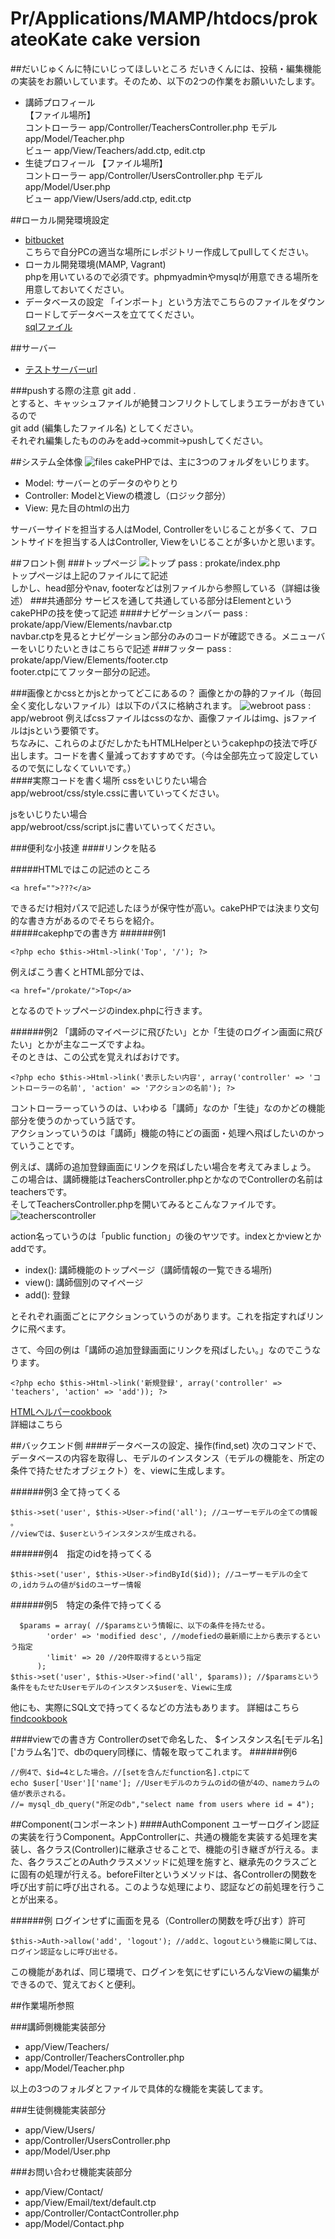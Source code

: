# Pr/Applications/MAMP/htdocs/prokateoKate cake version
##だいじゅくんに特にいじってほしいところ
だいきくんには、投稿・編集機能の実装をお願いしています。そのため、以下の2つの作業をお願いいたします。

- 講師プロフィール  
【ファイル場所】  
コントローラー app/Controller/TeachersController.php
モデル app/Model/Teacher.php   
ビュー app/View/Teachers/add.ctp, edit.ctp
- 生徒プロフィール
 【ファイル場所】  
コントローラー app/Controller/UsersController.php
モデル app/Model/User.php   
ビュー app/View/Users/add.ctp, edit.ctp


##ローカル開発環境設定
- [bitbucket](https://bitbucket.org/appitg/prokate_cake)  
こちらで自分PCの適当な場所にレポジトリー作成してpullしてください。  
- ローカル開発環境(MAMP, Vagrant)  
phpを用いているので必須です。phpmyadminやmysqlが用意できる場所を用意しておいてください。
- データベースの設定
「インポート」という方法でこちらのファイルをダウンロードしてデータベースを立ててください。  
[sqlファイル](README/prokate.sql)

##サーバー
- [テストサーバーurl](http://appart-linux.cloudapp.net/cake_prokate/)

###pushする際の注意
git add .  
とすると、キャッシュファイルが絶賛コンフリクトしてしまうエラーがおきているので  
git add (編集したファイル名)
としてください。  
それぞれ編集したもののみをadd->commit->pushしてください。



##システム全体像
![files](README/files.png)
cakePHPでは、主に3つのフォルダをいじります。

- Model: サーバーとのデータのやりとり
- Controller: ModelとViewの橋渡し（ロジック部分）
- View: 見た目のhtmlの出力

サーバーサイドを担当する人はModel, Controllerをいじることが多くて、フロントサイドを担当する人はController, Viewをいじることが多いかと思います。




##フロント側
###トップページ
![トップ](README/Home.png)
pass : prokate/index.php  
トップページは上記のファイルにて記述  
しかし、head部分やnav, footerなどは別ファイルから参照している（詳細は後述）
###共通部分
サービスを通して共通している部分はElementというcakePHPの技を使って記述
####ナビゲーションバー
pass : prokate/app/View/Elements/navbar.ctp  
navbar.ctpを見るとナビゲーション部分のみのコードが確認できる。メニューバーをいじりたいときはこちらで記述
###フッター
pass : prokate/app/View/Elements/footer.ctp  
footer.ctpにてフッター部分の記述。

###画像とかcssとかjsとかってどこにあるの？
画像とかの静的ファイル（毎回全く変化しないファイル）は以下のパスに格納されます。
![webroot](README/webroot.png)
pass : app/webroot
例えばcssファイルはcssのなか、画像ファイルはimg、jsファイルはjsという要領です。  
ちなみに、これらのよびだしかたもHTMLHelperというcakephpの技法で呼び出します。コードを書く量減っておすすめです。（今は全部先立って設定しているので気にしなくていいです。）  
####実際コードを書く場所
cssをいじりたい場合  
app/webroot/css/style.cssに書いていってください。  

jsをいじりたい場合  
app/webroot/css/script.jsに書いていってください。

###便利な小技達
####リンクを貼る


#####HTMLではこの記述のところ  
```
<a href="">???</a>
```
できるだけ相対パスで記述したほうが保守性が高い。cakePHPでは決まり文句的な書き方があるのでそちらを紹介。  
#####cakephpでの書き方
######例1

```
<?php echo $this->Html->link('Top', '/'); ?>
```  
例えばこう書くとHTML部分では、  

```
<a href="/prokate/">Top</a>
```  

となるのでトップページのindex.phpに行きます。

######例2
「講師のマイページに飛びたい」とか「生徒のログイン画面に飛びたい」とかが主なニーズですよね。  
そのときは、この公式を覚えればおけです。
  
```
<?php echo $this->Html->link('表示したい内容', array('controller' => 'コントローラーの名前', 'action' => 'アクションの名前'); ?>
```  

コントローラーっていうのは、いわゆる「講師」なのか「生徒」なのかどの機能部分を使うのかっていう話です。  
アクションっていうのは「講師」機能の特にどの画面・処理へ飛ばしたいのかっていうことです。 
 
例えば、講師の追加登録画面にリンクを飛ばしたい場合を考えてみましょう。  
この場合は、講師機能はTeachersController.phpとかなのでControllerの名前はteachersです。  
そしてTeachersController.phpを開いてみるとこんなファイルです。
![teacherscontroller](README/teacherscontroller.png)
  
action名っていうのは「public function」の後のヤツです。indexとかviewとかaddです。  

- index(): 講師機能のトップページ（講師情報の一覧できる場所)
- view(): 講師個別のマイページ
- add(): 登録

とそれぞれ画面ごとにアクションっていうのがあります。これを指定すればリンクに飛べます。  

さて、今回の例は「講師の追加登録画面にリンクを飛ばしたい。」なのでこうなります。  

```
<?php echo $this->Html->link('新規登録', array('controller' => 'teachers', 'action' => 'add')); ?>
```


[HTMLヘルパーcookbook](http://book.cakephp.org/2.0/ja/core-libraries/helpers/html.html)  
詳細はこちら  


##バックエンド側
####データベースの設定、操作(find,set)
次のコマンドで、データベースの内容を取得し、モデルのインスタンス（モデルの機能を、所定の条件で持たせたオブジェクト）を、viewに生成します。
  
######例3 全て持ってくる
```
$this->set('user', $this->User->find('all'); //ユーザーモデルの全ての情報 。
//viewでは、$userというインスタンスが生成される。
```  

######例4　指定のidを持ってくる
```
$this->set('user', $this->User->findById($id)); //ユーザーモデルの全ての,idカラムの値が$idのユーザー情報 
```  

######例5　特定の条件で持ってくる
```
  $params = array( //$paramsという情報に、以下の条件を持たせる。
        'order' => 'modified desc', //modefiedの最新順に上から表示するという指定
        'limit' => 20 //20件取得するという指定
      ); 
$this->set('user', $this->User->find('all', $params)); //$paramsという条件をもたせたUserモデルのインスタンス$userを、Viewに生成
```  

他にも、実際にSQL文で持ってくるなどの方法もあります。
詳細はこちら 
[findcookbook](http://book.cakephp.org/2.0/ja/models/retrieving-your-data.html)  


####viewでの書き方
Controllerのsetで命名した、
$インスタンス名[モデル名]['カラム名']で、dbのquery同様に、情報を取ってこれます。
######例6
```
//例4で、$id=4とした場合。//[setを含んだfunction名].ctpにて
echo $user['User']['name']; //Userモデルのカラムのidの値が4の、nameカラムの値が表示される。
//= mysql_db_query("所定のdb","select name from users where id = 4");
``` 

##Component(コンポーネント)
####AuthComponent
ユーザーログイン認証の実装を行うComponent。AppControllerに、共通の機能を実装する処理を実装し、各クラス(Controller)に継承させることで、機能の引き継ぎが行える。また、各クラスごとのAuthクラスメソッドに処理を施すと、継承先のクラスごとに固有の処理が行える。beforeFilterというメソッドは、各Controllerの関数を呼び出す前に呼び出される。このような処理により、認証などの前処理を行うことが出来る。
  
######例 ログインせずに画面を見る（Controllerの関数を呼び出す）許可
```
$this->Auth->allow('add', 'logout'); //addと、logoutという機能に関しては、ログイン認証なしに呼び出せる。 
```  
この機能があれば、同じ環境で、ログインを気にせずにいろんなViewの編集ができるので、覚えておくと便利。

##作業場所参照

###講師側機能実装部分  

- app/View/Teachers/
- app/Controller/TeachersController.php
- app/Model/Teacher.php

以上の3つのフォルダとファイルで具体的な機能を実装してます。

###生徒側機能実装部分
- app/View/Users/
- app/Controller/UsersController.php
- app/Model/User.php

###お問い合わせ機能実装部分
- app/View/Contact/
- app/View/Email/text/default.ctp
- app/Controller/ContactController.php
- app/Model/Contact.php